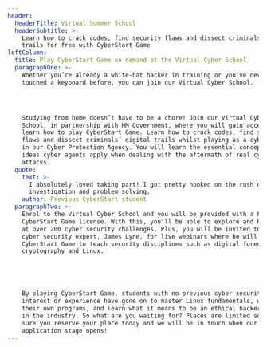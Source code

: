 ```yaml
---
header:
  headerTitle: Virtual Summer School
  headerSubtitle: >-
    Learn how to crack codes, find security flaws and dissect criminals digital
    trails for free with CyberStart Game
leftColumn:
  title: Play CyberStart Game on demand at the Virtual Cyber School
  paragraphOne: >-
    Whether you’re already a white-hat hacker in training or you’ve never
    touched a keyboard before, you can join our Virtual Cyber School. 




    Studying from home doesn’t have to be a chore! Join our Virtual Cyber
    School, in partnership with HM Government, where you will gain access to and
    learn how to play CyberStart Game. Learn how to crack codes, find security
    flaws and dissect criminals’ digital trails whilst playing as a cyber agent
    in our Cyber Protection Agency. You will learn the essential concepts and
    ideas cyber agents apply when dealing with the aftermath of real cyber
    attacks.
  quote:
    text: >-
      I absolutely loved taking part! I got pretty hooked on the rush of
      investigation and problem solving.
    author: Previous CyberStart student
  paragraphTwo: >-
    Enrol to the Virtual Cyber School and you will be provided with a FREE
    CyberStart Game license. With this, you'll be able to explore and have a go
    at over 200 cyber security challenges. Plus, you will be invited to join
    cyber security expert, James Lyne, for live webinars where he will use
    CyberStart Game to teach security disciplines such as digital forensics,
    cryptography and Linux. 





    By playing CyberStart Game, students with no previous cyber security
    interest or experience have gone on to master Linux fundamentals, write
    their own programs, and learn what it means to be an ethical hacker working
    in the industry. So what are you waiting for? Places are limited so make
    sure you reserve your place today and we will be in touch when our
    application stage opens!
---
```

